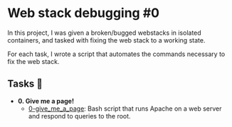 # Web stack debugging #0


In this project, I was given a broken/bugged webstacks in isolated containers,
and tasked with fixing the web stack to a working state.

For each task, I wrote a script that automates the commands necessary to fix the
web stack.

## Tasks :page_with_curl:

* **0. Give me a page!**
  * [0-give_me_a_page](./0-give_me_a_page): Bash script that runs Apache on a
  web server and respond to queries to the root.
